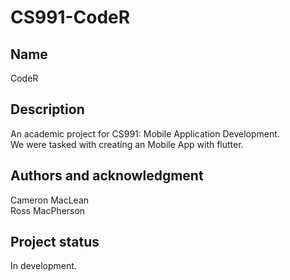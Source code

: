 # CS991-CodeR


## Name
CodeR

## Description
An academic project for CS991: Mobile Application Development. <br />
We were tasked with creating an Mobile App with flutter.

## Authors and acknowledgment
Cameron MacLean <br />
Ross MacPherson <br />

## Project status
In development.
